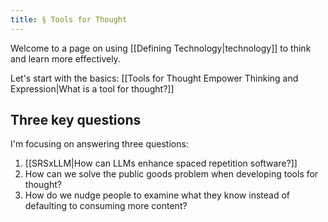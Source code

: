 ```yaml
---
title: § Tools for Thought
---
```

Welcome to a page on using [[Defining Technology|technology]] to think and learn more effectively.

Let's start with the basics: [[Tools for Thought Empower Thinking and Expression|What is a tool for thought?]]

## Three key questions
I'm focusing on answering three questions:

1. [[SRSxLLM|How can LLMs enhance spaced repetition software?]]
2. How can we solve the public goods problem when developing tools for thought?
3. How do we nudge people to examine what they know instead of defaulting to consuming more content?
